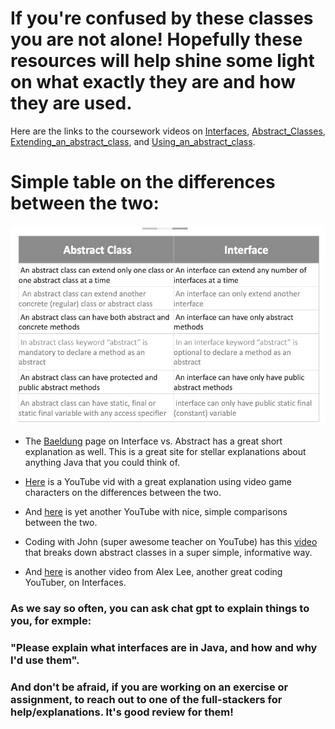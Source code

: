 # If you're confused by these classes you are not alone! Hopefully these resources will help shine some light on what exactly they are and how they are used.

Here are the links to the coursework videos on [Interfaces](https://courses.coderscampus.com/students/courses/274/sections/678/lessons/4843), [Abstract_Classes](https://courses.coderscampus.com/students/courses/274/sections/678/lessons/4844), [Extending_an_abstract_class](https://courses.coderscampus.com/students/courses/274/sections/678/lessons/4845), and [Using_an_abstract_class](https://courses.coderscampus.com/students/courses/274/sections/678/lessons/4846).

# Simple table on the differences between the two:
![Alt text](php3TRmaF.jpg)

- The [Baeldung](https://www.baeldung.com/java-interface-vs-abstract-class) page on Interface vs. Abstract has a great short explanation as well.  This is a great site for stellar explanations about anything Java that you could think of.

- [Here](https://www.youtube.com/watch?v=uA_6W4aWRFg) is a YouTube vid with a great explanation using video game characters on the differences between the two.

- And [here](https://www.youtube.com/watch?v=2aQ9Y7bumts) is yet another YouTube with nice, simple comparisons between the two.

- Coding with John (super awesome teacher on YouTube) has this [video](https://www.youtube.com/watch?v=HvPlEJ3LHgE) that breaks down abstract classes in a super simple, informative way.

- And [here](https://www.youtube.com/watch?v=kTpp5n_CppQ) is another video from Alex Lee, another great coding YouTuber, on Interfaces.

### As we say so often, you can ask chat gpt to explain things to you, for exmple:
### "Please explain what interfaces are in Java, and how and why I'd use them".

### And don't be afraid, if you are working on an exercise or assignment, to reach out to one of the full-stackers for help/explanations.  It's good review for them!